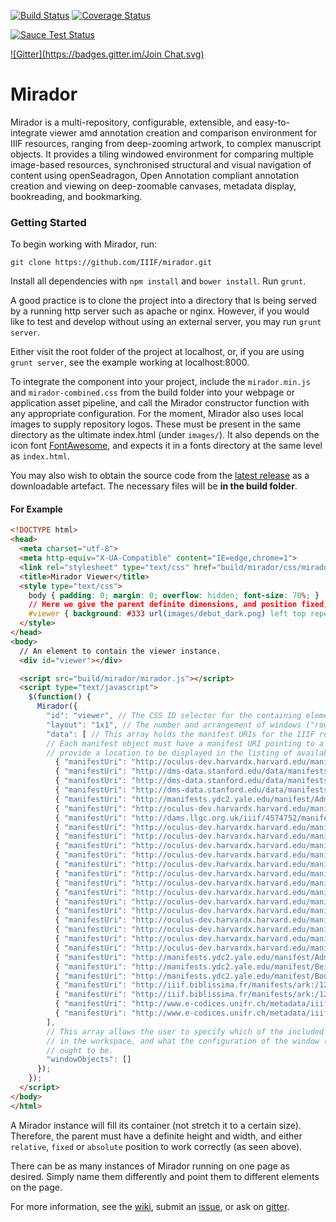 [![Build Status](https://travis-ci.org/IIIF/mirador.svg)](https://travis-ci.org/IIIF/mirador) [![Coverage Status](https://img.shields.io/coveralls/IIIF/m2.svg)](https://coveralls.io/r/IIIF/m2)  

[![Sauce Test Status](https://saucelabs.com/browser-matrix/IIIF.svg)](https://saucelabs.com/u/IIIF)  

[![Gitter](https://badges.gitter.im/Join Chat.svg)](https://gitter.im/IIIF/mirador?utm_source=badge&utm_medium=badge&utm_campaign=pr-badge&utm_content=badge)

Mirador
=======
Mirador is a multi-repository, configurable, extensible, and easy-to-integrate viewer amd annotation creation and comparison environment for IIIF resources, ranging from deep-zooming artwork, to complex manuscript objects. It provides a tiling windowed environment for comparing multiple image-based resources, synchronised structural and visual navigation of content using openSeadragon, Open Annotation compliant annotation creation and viewing on deep-zoomable canvases, metadata display, bookreading, and bookmarking.

### Getting Started
To begin working with Mirador, run:

`git clone https://github.com/IIIF/mirador.git`

Install all dependencies with `npm install` and `bower install`. Run `grunt`.

A good practice is to clone the project into a directory that is being served by a running http server such as apache or nginx. However, if you would like to test and develop without using an external server, you may run `grunt server`.

Either visit the root folder of the project at localhost, or, if you are using `grunt server`, see the example working at localhost:8000.

To integrate the component into your project, include the `mirador.min.js` and `mirador-combined.css` from the build folder into your webpage or application asset pipeline, and call the Mirador constructor function with any appropriate configuration. For the moment, Mirador also uses local images to supply repository logos. These must be present in the same directory as the ultimate index.html (under `images/`). It also depends on the icon font [FontAwesome](http://fortawesome.github.io/Font-Awesome/), and expects it in a fonts directory at the same level as `index.html`.

You may also wish to obtain the source code from the [latest release](https://github.com/IIIF/mirador/releases/latest) as a downloadable artefact. The necessary files will be **in the build folder**.

#### For Example
```html
<!DOCTYPE html>
<head>
  <meta charset="utf-8">
  <meta http-equiv="X-UA-Compatible" content="IE=edge,chrome=1">
  <link rel="stylesheet" type="text/css" href="build/mirador/css/mirador-combined.css">
  <title>Mirador Viewer</title>
  <style type="text/css">
    body { padding: 0; margin: 0; overflow: hidden; font-size: 70%; }
    // Here we give the parent definite dimensions, and position fixed, letting it fill the whole browser viewport.
    #viewer { background: #333 url(images/debut_dark.png) left top repeat; width: 100%; height: 100%; position: fixed; }
  </style>
</head>
<body>
  // An element to contain the viewer instance.
  <div id="viewer"></div>

  <script src="build/mirador/mirador.js"></script>
  <script type="text/javascript">
    $(function() {
      Mirador({
        "id": "viewer", // The CSS ID selector for the containing element.
        "layout": "1x1", // The number and arrangement of windows ("row"x"column")?
        "data": [ // This array holds the manifest URIs for the IIIF resources you want Mirador to make available to the user.
        // Each manifest object must have a manifest URI pointing to a valid IIIF manifest, and may also
        // provide a location to be displayed in the listing of available manifests.
          { "manifestUri": "http://oculus-dev.harvardx.harvard.edu/manifests/drs:48309543", "location": "Harvard University"}, // Harvard Scroll 
          { "manifestUri": "http://dms-data.stanford.edu/data/manifests/Walters/qm670kv1873/manifest.json", "location": "Stanford University"},
          { "manifestUri": "http://dms-data.stanford.edu/data/manifests/Stanford/ege1/manifest.json", "location": "Stanford University"},
          { "manifestUri": "http://dms-data.stanford.edu/data/manifests/BnF/jr903ng8662/manifest.json ", "location": "Stanford University"},
          { "manifestUri": "http://manifests.ydc2.yale.edu/manifest/Admont23", "location": "Yale University"},
          { "manifestUri": "http://oculus-dev.harvardx.harvard.edu/manifests/drs:5981093", "location": "Harvard University"},
          { "manifestUri": "http://dams.llgc.org.uk/iiif/4574752/manifest.json"},
          { "manifestUri": "http://oculus-dev.harvardx.harvard.edu/manifests/drs:14033171", "location": "Harvard University"},
          { "manifestUri": "http://oculus-dev.harvardx.harvard.edu/manifests/drs:46909368", "location": "Harvard University"},
          { "manifestUri": "http://oculus-dev.harvardx.harvard.edu/manifests/drs:18259372", "location": "Harvard University"},
          { "manifestUri": "http://oculus-dev.harvardx.harvard.edu/manifests/drs:48331776", "location": "Harvard University"},
          { "manifestUri": "http://oculus-dev.harvardx.harvard.edu/manifests/huam:299843", "location": "Harvard University"},
          { "manifestUri": "http://oculus-dev.harvardx.harvard.edu/manifests/huam:213052", "location": "Harvard University"},
          { "manifestUri": "http://oculus-dev.harvardx.harvard.edu/manifests/huam:169892", "location": "Harvard University"},
          { "manifestUri": "http://oculus-dev.harvardx.harvard.edu/manifests/huam:304136", "location": "Harvard University"},
          { "manifestUri": "http://oculus-dev.harvardx.harvard.edu/manifests/huam:311074", "location": "Harvard University"},
          { "manifestUri": "http://oculus-dev.harvardx.harvard.edu/manifests/huam:200515", "location": "Harvard University"},
          { "manifestUri": "http://oculus-dev.harvardx.harvard.edu/manifests/huam:320161", "location": "Harvard University"},
          { "manifestUri": "http://oculus-dev.harvardx.harvard.edu/manifests/huam:198021", "location": "Harvard University"},
          { "manifestUri": "http://oculus-dev.harvardx.harvard.edu/manifests/huam:165773", "location": "Harvard University"},
          { "manifestUri": "http://oculus-dev.harvardx.harvard.edu/manifests/huam:320567", "location": "Harvard University"},
          { "manifestUri": "http://manifests.ydc2.yale.edu/manifest/Admont43", "location": "Yale University"},
          { "manifestUri": "http://manifests.ydc2.yale.edu/manifest/BeineckeMS10", "location": "Yale University"},
          { "manifestUri": "http://manifests.ydc2.yale.edu/manifest/BodleianMSBodley113", "location": "Yale University"},
          { "manifestUri": "http://iiif.biblissima.fr/manifests/ark:/12148/btv1b84539771/manifest.json", "location":'BnF' },
          { "manifestUri": "http://iiif.biblissima.fr/manifests/ark:/12148/btv1b10500687r/manifest.json", "location": 'BnF'},
          { "manifestUri": "http://www.e-codices.unifr.ch/metadata/iiif/sl-0002/manifest.json", "location": 'e-codices'},
          { "manifestUri": "http://www.e-codices.unifr.ch/metadata/iiif/bge-cl0015/manifest.json", "location": 'e-codices'}
        ],
        // This array allows the user to specify which of the included manifests should appear 
        // in the workspace, and what the configuration of the window (zoom level, open panels, etc.) 
        // ought to be.
        "windowObjects": []
      });
    });
  </script>
</body>
</html>
```

A Mirador instance will fill its container (not stretch it to a certain size). Therefore, the parent must have a definite height and width, and either `relative`, `fixed` or `absolute` position to work correctly (as seen above).

There can be as many instances of Mirador running on one page as desired. Simply name them differently and point them to different elements on the page.

For more information, see the [wiki](https://github.com/IIIF/mirador/wiki), submit an [issue](https://github.com/mirador/mirador/issues), or ask on [gitter](https://gitter.im/IIIF/mirador).



 

